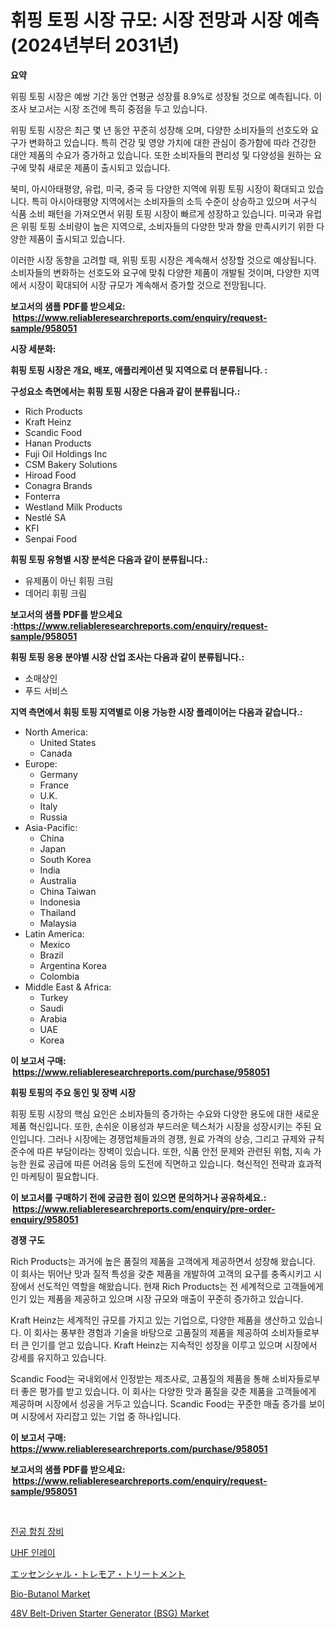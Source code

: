 <p><h1>휘핑 토핑 시장 규모: 시장 전망과 시장 예측 (2024년부터 2031년)</h1></p><p><strong>요약</strong></p>
<p><p>위핑 토핑 시장은 예쌍 기간 동안 연평균 성장률 8.9%로 성장될 것으로 예측됩니다. 이 조사 보고서는 시장 조건에 특히 중점을 두고 있습니다.</p><p>위핑 토핑 시장은 최근 몇 년 동안 꾸준히 성장해 오며, 다양한 소비자들의 선호도와 요구가 변화하고 있습니다. 특히 건강 및 영양 가치에 대한 관심이 증가함에 따라 건강한 대안 제품의 수요가 증가하고 있습니다. 또한 소비자들의 편리성 및 다양성을 원하는 요구에 맞춰 새로운 제품이 출시되고 있습니다.</p><p>북미, 아시아태평양, 유럽, 미국, 중국 등 다양한 지역에 위핑 토핑 시장이 확대되고 있습니다. 특히 아시아태평양 지역에서는 소비자들의 소득 수준이 상승하고 있으며 서구식 식품 소비 패턴을 가져오면서 위핑 토핑 시장이 빠르게 성장하고 있습니다. 미국과 유럽은 위핑 토핑 소비량이 높은 지역으로, 소비자들의 다양한 맛과 향을 만족시키기 위한 다양한 제품이 출시되고 있습니다.</p><p>이러한 시장 동향을 고려할 때, 위핑 토핑 시장은 계속해서 성장할 것으로 예상됩니다. 소비자들의 변화하는 선호도와 요구에 맞춰 다양한 제품이 개발될 것이며, 다양한 지역에서 시장이 확대되어 시장 규모가 계속해서 증가할 것으로 전망됩니다.</p></p>
<p><strong>보고서의 샘플 PDF를 받으세요: &nbsp;<a href="https://www.reliableresearchreports.com/enquiry/request-sample/958051">https://www.reliableresearchreports.com/enquiry/request-sample/958051</a></strong></p>
<p><strong>시장 세분화:</strong></p>
<p><strong> 휘핑 토핑 시장은 개요, 배포, 애플리케이션 및 지역으로 더 분류됩니다. :</strong></p>
<p><strong>구성요소 측면에서는 휘핑 토핑 시장은 다음과 같이 분류됩니다.:</strong></p>
<p><ul><li>Rich Products</li><li>Kraft Heinz</li><li>Scandic Food</li><li>Hanan Products</li><li>Fuji Oil Holdings Inc</li><li>CSM Bakery Solutions</li><li>Hiroad Food</li><li>Conagra Brands</li><li>Fonterra</li><li>Westland Milk Products</li><li>Nestlé SA</li><li>KFI</li><li>Senpai Food</li></ul></p>
<p><strong> 휘핑 토핑 유형별 시장 분석은 다음과 같이 분류됩니다.:</strong></p>
<p><ul><li>유제품이 아닌 휘핑 크림</li><li>데어리 휘핑 크림</li></ul></p>
<p><strong>보고서의 샘플 PDF를 받으세요 :<a href="https://www.reliableresearchreports.com/enquiry/request-sample/958051">https://www.reliableresearchreports.com/enquiry/request-sample/958051</a></strong></p>
<p><strong> 휘핑 토핑 응용 분야별 시장 산업 조사는 다음과 같이 분류됩니다.:</strong></p>
<p><ul><li>소매상인</li><li>푸드 서비스</li></ul></p>
<p><strong>지역 측면에서 휘핑 토핑 지역별로 이용 가능한 시장 플레이어는 다음과 같습니다.:</strong></p>
<p><ul>
    <li>
        North America:
        <ul>
            <li>United States</li>
            <li>Canada</li>
        </ul>
    </li>
    <li>
        Europe:
        <ul>
            <li>Germany</li>
            <li>France</li>
            <li>U.K.</li>
            <li>Italy</li>
            <li>Russia</li>
        </ul>
    </li>
    <li>
        Asia-Pacific:
        <ul>
            <li>China</li>
            <li>Japan</li>
            <li>South Korea</li>
            <li>India</li>
            <li>Australia</li>
            <li>China Taiwan</li>
            <li>Indonesia</li>
            <li>Thailand</li>
            <li>Malaysia</li>
        </ul>
    </li>
    <li>
        Latin America:
        <ul>
            <li>Mexico</li>
            <li>Brazil</li>
            <li>Argentina Korea</li>
            <li>Colombia</li>
        </ul>
    </li>
    <li>
        Middle East & Africa:
        <ul>
            <li>Turkey</li>
            <li>Saudi</li>
            <li>Arabia</li>
            <li>UAE</li>
            <li>Korea</li>
        </ul>
    </li>
    </ul></p>
<p><strong>이 보고서 구매: &nbsp;<a href="https://www.reliableresearchreports.com/purchase/958051">https://www.reliableresearchreports.com/purchase/958051</a></strong></p>
<p><strong>휘핑 토핑의 주요 동인 및 장벽 시장</strong></p>
<p><p>휘핑 토핑 시장의 핵심 요인은 소비자들의 증가하는 수요와 다양한 용도에 대한 새로운 제품 혁신입니다. 또한, 손쉬운 이용성과 부드러운 텍스처가 시장을 성장시키는 주된 요인입니다. 그러나 시장에는 경쟁업체들과의 경쟁, 원료 가격의 상승, 그리고 규제와 규칙 준수에 따른 부담이라는 장벽이 있습니다. 또한, 식품 안전 문제와 관련된 위험, 지속 가능한 원료 공급에 따른 어려움 등의 도전에 직면하고 있습니다. 혁신적인 전략과 효과적인 마케팅이 필요합니다.</p></p>
<p><strong>이 보고서를 구매하기 전에 궁금한 점이 있으면 문의하거나 공유하세요.: &nbsp;<a href="https://www.reliableresearchreports.com/enquiry/pre-order-enquiry/958051">https://www.reliableresearchreports.com/enquiry/pre-order-enquiry/958051</a></strong></p>
<p><strong>경쟁 구도</strong></p>
<p><p>Rich Products는 과거에 높은 품질의 제품을 고객에게 제공하면서 성장해 왔습니다. 이 회사는 뛰어난 맛과 질적 특성을 갖춘 제품을 개발하여 고객의 요구를 충족시키고 시장에서 선도적인 역할을 해왔습니다. 현재 Rich Products는 전 세계적으로 고객들에게 인기 있는 제품을 제공하고 있으며 시장 규모와 매출이 꾸준히 증가하고 있습니다.</p><p>Kraft Heinz는 세계적인 규모를 가지고 있는 기업으로, 다양한 제품을 생산하고 있습니다. 이 회사는 풍부한 경험과 기술을 바탕으로 고품질의 제품을 제공하여 소비자들로부터 큰 인기를 얻고 있습니다. Kraft Heinz는 지속적인 성장을 이루고 있으며 시장에서 강세를 유지하고 있습니다.</p><p>Scandic Food는 국내외에서 인정받는 제조사로, 고품질의 제품을 통해 소비자들로부터 좋은 평가를 받고 있습니다. 이 회사는 다양한 맛과 품질을 갖춘 제품을 고객들에게 제공하며 시장에서 성공을 거두고 있습니다. Scandic Food는 꾸준한 매출 증가를 보이며 시장에서 자리잡고 있는 기업 중 하나입니다.</p></p>
<p><strong>이 보고서 구매: &nbsp; <a href="https://www.reliableresearchreports.com/purchase/958051">https://www.reliableresearchreports.com/purchase/958051</a></strong></p>
<p><strong>보고서의 샘플 PDF를 받으세요: &nbsp;<a href="https://www.reliableresearchreports.com/enquiry/request-sample/958051">https://www.reliableresearchreports.com/enquiry/request-sample/958051</a></strong><strong></strong></p>
<p>&nbsp;</p>
<p><p><a href="https://github.com/fredrickeglers/Market-Research-Report-List-1/blob/main/315774715737.md">진공 함침 장비</a></p><p><a href="https://github.com/bunxhcci35271755/Market-Research-Report-List-1/blob/main/223349215736.md">UHF 인레이</a></p><p><a href="https://github.com/efcvopdgkdx128/Market-Research-Report-List-1/blob/main/859256416770.md">エッセンシャル・トレモア・トリートメント</a></p><p><a href="https://lydian-appliance-61d.notion.site/Bio-Butanol-Market-Insights-Market-Players-and-Forecast-Till-2031-eaac2a3bf0af412aa0f2d6120210a231">Bio-Butanol Market</a></p><p><a href="https://issuu.com/reportprime-2/docs/48v-belt-driven-starter-generator-bsg-market-size-">48V Belt-Driven Starter Generator (BSG) Market</a></p></p>